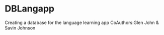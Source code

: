 # DBLangapp
Creating a database for the language learning app 
CoAuthors:Glen John & Savin Johnson 
